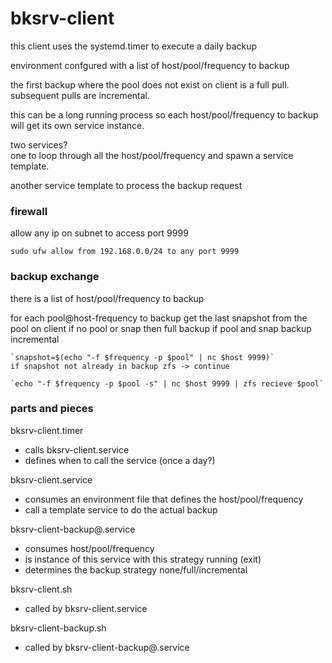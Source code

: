 # bksrv-client

this client uses the systemd.timer to execute a daily backup

environment confgured with a list of host/pool/frequency to backup

the first backup where the pool does not exist on client is a full pull.
subsequent pulls are incremental.

this can be a long running process so each host/pool/frequency to
backup will get its own service instance.

two services?  
one to loop through all the host/pool/frequency and
spawn a service template.  

another service template to process the backup request

### firewall

allow any ip on subnet to access port 9999

`sudo ufw allow from 192.168.0.0/24 to any port 9999`

### backup exchange

there is a list of host/pool/frequency to backup



for each pool@host-frequency to backup
    get the last snapshot from the pool on client
        if no pool or snap then full backup
        if pool and snap
            backup incremental

    `snapshot=$(echo "-f $frequency -p $pool" | nc $host 9999)`
    if snapshot not already in backup zfs -> continue 

    `echo "-f $frequency -p $pool -s" | nc $host 9999 | zfs recieve $pool`


### parts and pieces

bksrv-client.timer
* calls bksrv-client.service
* defines when to call the service (once a day?)

bksrv-client.service
* consumes an environment file that defines the host/pool/frequency
* call a template service to do the actual backup

bksrv-client-backup@.service
* consumes host/pool/frequency
* is instance of this service with this strategy running (exit)
* determines the backup strategy none/full/incremental

bksrv-client.sh
* called by bksrv-client.service

bksrv-client-backup.sh
* called by bksrv-client-backup@.service

